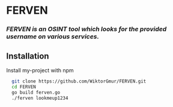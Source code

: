 # FERVEN

### <i>FERVEN is an OSINT tool which looks for the provided username on various services.</i>

## Installation

Install my-project with npm

```bash
  git clone https://github.com/WiktorGmur/FERVEN.git
  cd FERVEN
  go build ferven.go
  ./ferven lookmeup1234
```
